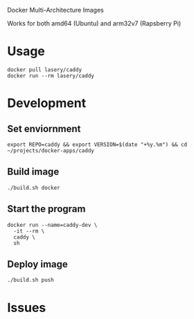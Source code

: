 Docker Multi-Architecture Images

Works for both amd64 (Ubuntu) and arm32v7 (Rapsberry Pi)

# Usage
```
docker pull lasery/caddy
docker run --rm lasery/caddy
```

# Development

## Set enviornment
```
export REPO=caddy && export VERSION=$(date "+%y.%m") && cd ~/projects/docker-apps/caddy
```

## Build image
```
./build.sh docker
```

## Start the program
```
docker run --name=caddy-dev \
  -it --rm \
  caddy \
  sh
```

## Deploy image
```
./build.sh push
```

# Issues

